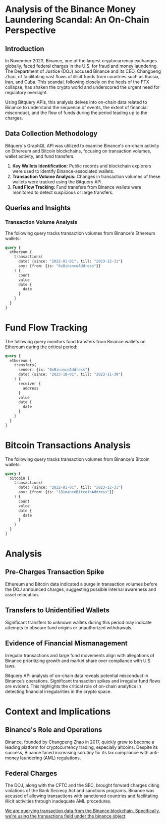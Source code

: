 # Analysis of the Binance Money Laundering Scandal: An On-Chain Perspective

## Introduction

In November 2023, Binance, one of the largest cryptocurrency exchanges globally, faced federal charges in the U.S. for fraud and money laundering. The Department of Justice (DOJ) accused Binance and its CEO, Changpeng Zhao, of facilitating vast flows of illicit funds from countries such as Russia, Iran, and Cuba. This scandal, following closely on the heels of the FTX collapse, has shaken the crypto world and underscored the urgent need for regulatory oversight.

Using Bitquery APIs, this analysis delves into on-chain data related to Binance to understand the sequence of events, the extent of financial misconduct, and the flow of funds during the period leading up to the charges.

## Data Collection Methodology

Bitquery's GraphQL API was utilized to examine Binance's on-chain activity on Ethereum and Bitcoin blockchains, focusing on transaction volumes, wallet activity, and fund transfers.

1. **Key Wallets Identification:** Public records and blockchain explorers were used to identify Binance-associated wallets.
2. **Transaction Volume Analysis:** Changes in transaction volumes of these wallets were tracked using the Bitquery API.
3. **Fund Flow Tracking:** Fund transfers from Binance wallets were monitored to detect suspicious or large transfers.

## Queries and Insights

### Transaction Volume Analysis

The following query tracks transaction volumes from Binance's Ethereum wallets:

```graphql
query {
  ethereum {
    transactions(
      date: {since: "2022-01-01", till: "2023-12-31"}
      any: {from: {is: "0xBinanceAddress"}}
    ) {
      count
      value
      date {
        date
      }
    }
  }
}    

```
# Fund Flow Tracking

The following query monitors fund transfers from Binance wallets on Ethereum during the critical period:

```graphql
query {
  ethereum {
    transfers(
      sender: {is: "0xBinanceAddress"}
      date: {since: "2023-10-01", till: "2023-11-30"}
    ) {
      receiver {
        address
      }
      value
      date {
        date
      }
    }
  }
}
```
# Bitcoin Transactions Analysis

The following query tracks transaction volumes from Binance's Bitcoin wallets:

```graphql
query {
  bitcoin {
    transactions(
      date: {since: "2022-01-01", till: "2023-12-31"}
      any: {from: {is: "1BinanceBitcoinAddress"}}
    ) {
      count
      value
      date {
        date
      }
    }
  }
}
```
# Analysis

## Pre-Charges Transaction Spike
Ethereum and Bitcoin data indicated a surge in transaction volumes before the DOJ announced charges, suggesting possible internal awareness and asset relocation.

## Transfers to Unidentified Wallets
Significant transfers to unknown wallets during this period may indicate attempts to obscure fund origins or unauthorized withdrawals.

## Evidence of Financial Mismanagement
Irregular transactions and large fund movements align with allegations of Binance prioritizing growth and market share over compliance with U.S. laws.

Bitquery API analysis of on-chain data reveals potential misconduct in Binance’s operations. Significant transaction spikes and irregular fund flows are evident. This highlights the critical role of on-chain analytics in detecting financial irregularities in the crypto space.

# Context and Implications

## Binance's Role and Operations
Binance, founded by Changpeng Zhao in 2017, quickly grew to become a leading platform for cryptocurrency trading, especially altcoins. Despite its success, Binance faced increasing scrutiny for its lax compliance with anti-money laundering (AML) regulations.

## Federal Charges
The DOJ, along with the CFTC and the SEC, brought forward charges citing violations of the Bank Secrecy Act and sanctions programs. Binance was accused of allowing transactions with sanctioned countries and facilitating illicit activities through inadequate AML procedures.

[We are querying transaction data from the Binance blockchain. Specifically, we're using the transactions field under the binance object](https://graphql.bitquery.io)


